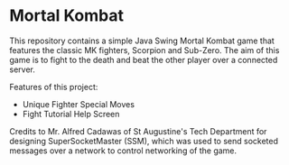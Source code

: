 # Mortal Kombat
This repository contains a simple Java Swing Mortal Kombat game that features the classic MK fighters, Scorpion and Sub-Zero. The aim of this game is to fight to the death and beat the other player over a connected server.

Features of this project:
- Unique Fighter Special Moves
- Fight Tutorial Help Screen

Credits to Mr. Alfred Cadawas of St Augustine's Tech Department for designing SuperSocketMaster (SSM), which was used to send socketed messages over a network to control networking of the game.
